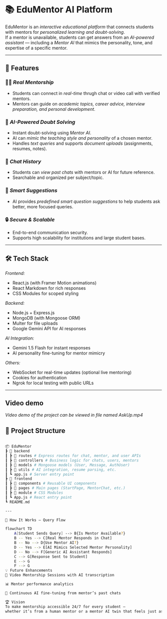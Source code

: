 # 📚 EduMentor AI Platform  

EduMentor is an *interactive educational platform* that connects students with mentors for *personalized learning and doubt-solving*.  
If a mentor is unavailable, students can get answers from an *AI-powered assistant* — including a *Mentor AI* that mimics the personality, tone, and expertise of a specific mentor.  

---

## 🚀 Features  

### 👨‍🏫 *Real Mentorship*  
- Students can connect in *real-time* thrugh chat or video call with verified mentors.  
- Mentors can guide on *academic topics, career advice, interview preparation, and personal development*.  

### 🤖 *AI-Powered Doubt Solving*  
- Instant doubt-solving using *Mentor AI*.  
- AI can *mimic the teaching style and personality* of a chosen mentor.  
- Handles *text queries* and supports *document uploads* (assignments, resumes, notes).  

### 📜 *Chat History*  
- Students can *view past chats* with mentors or AI for future reference.  
- Searchable and organized per subject/topic.  

### 💬 *Smart Suggestions*  
- AI provides *predefined smart question suggestions* to help students ask better, more focused queries.  

### 🔒 *Secure & Scalable*  
- End-to-end communication security.  
- Supports high scalability for institutions and large student bases.  

---

## 🛠 Tech Stack  

*Frontend:*  
- React.js (with Framer Motion animations)  
- React Markdown for rich responses  
- CSS Modules for scoped styling  

*Backend:*  
- Node.js + Express.js  
- MongoDB (with Mongoose ORM)  
- Multer for file uploads  
- Google Gemini API for AI responses  

*AI Integration:*  
- Gemini 1.5 Flash for instant responses  
- AI personality fine-tuning for mentor mimicry  

*Others:*  
- WebSocket for real-time updates (optional live mentoring)  
- Cookies for authentication  
- Ngrok for local testing with public URLs  

---

## Video demo

*Video demo of the project can be viewed in file named AskUp.mp4*

## 📂 Project Structure 

```bash

📦 EduMentor
┣ 📂 backend
┃ ┣ 📂 routes # Express routes for chat, mentor, and user APIs
┃ ┣ 📂 controllers # Business logic for chats, users, mentors
┃ ┣ 📂 models # Mongoose models (User, Message, AuthUser)
┃ ┣ 📂 utils # AI integration, resume parsing, etc.
┃ ┗ app.js # Server entry point
┣ 📂 frontend
┃ ┣ 📂 components # Reusable UI components
┃ ┣ 📂 pages # Main pages (StartPage, MentorChat, etc.)
┃ ┣ 📂 module # CSS Modules
┃ ┗ App.js # React entry point
┗ README.md

---

🔄 How It Works — Query Flow

flowchart TD
    A[Student Sends Query] --> B{Is Mentor Available?}
    B -- Yes --> C[Real Mentor Responds in Chat]
    B -- No --> D{Use Mentor AI?}
    D -- Yes --> E[AI Mimics Selected Mentor Personality]
    D -- No --> F[Generic AI Assistant Responds]
    C --> G[Response Sent to Student]
    E --> G
    F --> G
💡 Future Enhancements
🎥 Video Mentorship Sessions with AI transcription

📊 Mentor performance analytics

🧠 Continuous AI fine-tuning from mentor’s past chats

🏆 Vision
To make mentorship accessible 24/7 for every student —
whether it’s from a human mentor or a mentor AI twin that feels just as real.

